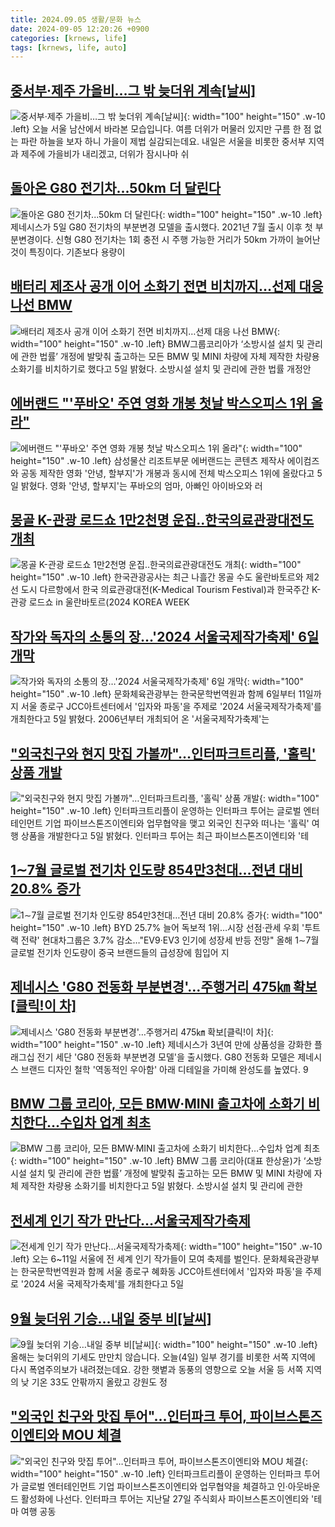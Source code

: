 ```yaml
---
title: 2024.09.05 생활/문화 뉴스
date: 2024-09-05 12:20:26 +0900
categories: [krnews, life]
tags: [krnews, life, auto]
---
```

## [중서부·제주 가을비…그 밖 늦더위 계속[날씨]](https://n.news.naver.com/mnews/article/449/0000284681)

![중서부·제주 가을비…그 밖 늦더위 계속[날씨]](https://mimgnews.pstatic.net/image/origin/449/2024/09/04/284681.jpg?type=nf220_150){: width="100" height="150" .w-10 .left}
오늘 서울 남산에서 바라본 모습입니다. 여름 더위가 머물러 있지만 구름 한 점 없는 파란 하늘을 보자 하니 가을이 제법 실감되는데요. 내일은 서울을 비롯한 중서부 지역과 제주에 가을비가 내리겠고, 더위가 잠시나마 쉬

## [돌아온 G80 전기차...50km 더 달린다](https://n.news.naver.com/mnews/article/023/0003856846)

![돌아온 G80 전기차...50km 더 달린다](https://mimgnews.pstatic.net/image/origin/023/2024/09/05/3856846.jpg?type=nf220_150){: width="100" height="150" .w-10 .left}
제네시스가 5일 G80 전기차의 부분변경 모델을 출시했다. 2021년 7월 출시 이후 첫 부분변경이다. 신형 G80 전기차는 1회 충전 시 주행 가능한 거리가 50km 가까이 늘어난 것이 특징이다. 기존보다 용량이

## [배터리 제조사 공개 이어 소화기 전면 비치까지…선제 대응 나선 BMW](https://n.news.naver.com/mnews/article/032/0003319216)

![배터리 제조사 공개 이어 소화기 전면 비치까지…선제 대응 나선 BMW](https://mimgnews.pstatic.net/image/origin/032/2024/09/05/3319216.jpg?type=nf220_150){: width="100" height="150" .w-10 .left}
BMW그룹코리아가 ‘소방시설 설치 및 관리에 관한 법률’ 개정에 발맞춰 출고하는 모든 BMW 및 MINI 차량에 자체 제작한 차량용 소화기를 비치하기로 했다고 5일 밝혔다. 소방시설 설치 및 관리에 관한 법률 개정안

## [에버랜드 "'푸바오' 주연 영화 개봉 첫날 박스오피스 1위 올라"](https://n.news.naver.com/mnews/article/003/0012768912)

![에버랜드 "'푸바오' 주연 영화 개봉 첫날 박스오피스 1위 올라"](https://mimgnews.pstatic.net/image/origin/003/2024/09/05/12768912.jpg?type=nf220_150){: width="100" height="150" .w-10 .left}
삼성물산 리조트부문 에버랜드는 콘텐츠 제작사 에이컴즈와 공동 제작한 영화 '안녕, 할부지'가 개봉과 동시에 전체 박스오피스 1위에 올랐다고 5일 밝혔다. 영화 '안녕, 할부지'는 푸바오의 엄마, 아빠인 아이바오와 러

## [몽골 K-관광 로드쇼 1만2천명 운집..한국의료관광대전도 개최](https://n.news.naver.com/mnews/article/016/0002358902)

![몽골 K-관광 로드쇼 1만2천명 운집..한국의료관광대전도 개최](https://mimgnews.pstatic.net/image/origin/016/2024/09/05/2358902.jpg?type=nf220_150){: width="100" height="150" .w-10 .left}
한국관광공사는 최근 나흘간 몽골 수도 울란바토르와 제2선 도시 다르항에서 한국 의료관광대전(K-Medical Tourism Festival)과 한국주간 K-관광 로드쇼 in 울란바토르(2024 KOREA WEEK

## [작가와 독자의 소통의 장…'2024 서울국제작가축제' 6일 개막](https://n.news.naver.com/mnews/article/421/0007772568)

![작가와 독자의 소통의 장…'2024 서울국제작가축제' 6일 개막](https://mimgnews.pstatic.net/image/origin/421/2024/09/05/7772568.jpg?type=nf220_150){: width="100" height="150" .w-10 .left}
문화체육관광부는 한국문학번역원과 함께 6일부터 11일까지 서울 종로구 JCC아트센터에서 '입자와 파동'을 주제로 '2024 서울국제작가축제'를 개최한다고 5일 밝혔다. 2006년부터 개최되어 온 '서울국제작가축제'는

## ["외국친구와 현지 맛집 가볼까"…인터파크트리플, '홀릭' 상품 개발](https://n.news.naver.com/mnews/article/421/0007771848)

!["외국친구와 현지 맛집 가볼까"…인터파크트리플, '홀릭' 상품 개발](https://mimgnews.pstatic.net/image/origin/421/2024/09/05/7771848.jpg?type=nf220_150){: width="100" height="150" .w-10 .left}
인터파크트리플이 운영하는 인터파크 투어는 글로벌 엔터테인먼트 기업 파이브스톤즈이엔티와 업무협약을 맺고 외국인 친구와 떠나는 '홀릭' 여행 상품을 개발한다고 5일 밝혔다. 인터파크 투어는 최근 파이브스톤즈이엔티와 '테

## [1∼7월 글로벌 전기차 인도량 854만3천대…전년 대비 20.8% 증가](https://n.news.naver.com/mnews/article/001/0014913555)

![1∼7월 글로벌 전기차 인도량 854만3천대…전년 대비 20.8% 증가](https://mimgnews.pstatic.net/image/origin/001/2024/09/05/14913555.jpg?type=nf220_150){: width="100" height="150" .w-10 .left}
BYD 25.7% 늘어 독보적 1위…시장 선점·관세 우회 '투트랙 전략' 현대차그룹은 3.7% 감소…"EV9·EV3 인기에 성장세 반등 전망" 올해 1∼7월 글로벌 전기차 인도량이 중국 브랜드들의 급성장에 힘입어 지

## [제네시스 'G80 전동화 부분변경'…주행거리 475㎞ 확보[클릭!이 차]](https://n.news.naver.com/mnews/article/030/0003237539)

![제네시스 'G80 전동화 부분변경'…주행거리 475㎞ 확보[클릭!이 차]](https://mimgnews.pstatic.net/image/origin/030/2024/09/05/3237539.jpg?type=nf220_150){: width="100" height="150" .w-10 .left}
제네시스가 3년여 만에 상품성을 강화한 플래그십 전기 세단 'G80 전동화 부분변경 모델'을 출시했다. G80 전동화 모델은 제네시스 브랜드 디자인 철학 '역동적인 우아함' 아래 디테일을 가미해 완성도를 높였다. 9

## [BMW 그룹 코리아, 모든 BMW·MINI 출고차에 소화기 비치한다…수입차 업계 최초](https://n.news.naver.com/mnews/article/016/0002358866)

![BMW 그룹 코리아, 모든 BMW·MINI 출고차에 소화기 비치한다…수입차 업계 최초](https://mimgnews.pstatic.net/image/origin/016/2024/09/05/2358866.jpg?type=nf220_150){: width="100" height="150" .w-10 .left}
BMW 그룹 코리아(대표 한상윤)가 ‘소방시설 설치 및 관리에 관한 법률’ 개정에 발맞춰 출고하는 모든 BMW 및 MINI 차량에 자체 제작한 차량용 소화기를 비치한다고 5일 밝혔다. 소방시설 설치 및 관리에 관한

## [전세계 인기 작가 만난다…서울국제작가축제](https://n.news.naver.com/mnews/article/003/0012769031)

![전세계 인기 작가 만난다…서울국제작가축제](https://mimgnews.pstatic.net/image/origin/003/2024/09/05/12769031.jpg?type=nf220_150){: width="100" height="150" .w-10 .left}
오는 6~11일 서울에 전 세계 인기 작가들이 모여 축제를 벌인다. 문화체육관광부는 한국문학번역원과 함께 서울 종로구 혜화동 JCC아트센터에서 '입자와 파동'을 주제로 '2024 서울 국제작가축제'를 개최한다고 5일

## [9월 늦더위 기승…내일 중부 비[날씨]](https://n.news.naver.com/mnews/article/055/0001187464)

![9월 늦더위 기승…내일 중부 비[날씨]](https://mimgnews.pstatic.net/image/origin/055/2024/09/04/1187464.jpg?type=nf220_150){: width="100" height="150" .w-10 .left}
올해는 늦더위의 기세도 만만치 않습니다. 오늘(4일) 일부 경기를 비롯한 서쪽 지역에 다시 폭염주의보가 내려졌는데요. 강한 햇볕과 동풍의 영향으로 오늘 서울 등 서쪽 지역의 낮 기온 33도 안팎까지 올랐고 강원도 정

## ["외국인 친구와 맛집 투어"…인터파크 투어, 파이브스톤즈이엔티와 MOU 체결](https://n.news.naver.com/mnews/article/015/0005030167)

!["외국인 친구와 맛집 투어"…인터파크 투어, 파이브스톤즈이엔티와 MOU 체결](https://mimgnews.pstatic.net/image/origin/015/2024/09/05/5030167.jpg?type=nf220_150){: width="100" height="150" .w-10 .left}
인터파크트리플이 운영하는 인터파크 투어가 글로벌 엔터테인먼트 기업 파이브스톤즈이엔티와 업무협약을 체결하고 인·아웃바운드 활성화에 나선다. 인터파크 투어는 지난달 27일 주식회사 파이브스톤즈이엔티와 '테마 여행 공동


